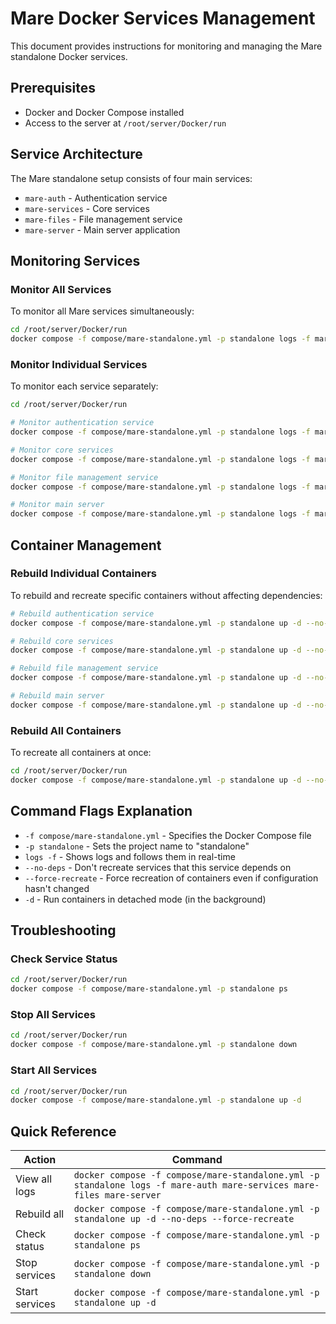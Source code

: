 # Mare Docker Services Management

This document provides instructions for monitoring and managing the Mare standalone Docker services.

## Prerequisites

- Docker and Docker Compose installed
- Access to the server at `/root/server/Docker/run`

## Service Architecture

The Mare standalone setup consists of four main services:
- `mare-auth` - Authentication service
- `mare-services` - Core services
- `mare-files` - File management service
- `mare-server` - Main server application

## Monitoring Services

### Monitor All Services
To monitor all Mare services simultaneously:

```bash
cd /root/server/Docker/run
docker compose -f compose/mare-standalone.yml -p standalone logs -f mare-auth mare-services mare-files mare-server
```

### Monitor Individual Services
To monitor each service separately:

```bash
cd /root/server/Docker/run

# Monitor authentication service
docker compose -f compose/mare-standalone.yml -p standalone logs -f mare-auth 

# Monitor core services
docker compose -f compose/mare-standalone.yml -p standalone logs -f mare-services 

# Monitor file management service
docker compose -f compose/mare-standalone.yml -p standalone logs -f mare-files 

# Monitor main server
docker compose -f compose/mare-standalone.yml -p standalone logs -f mare-server
```

## Container Management

### Rebuild Individual Containers
To rebuild and recreate specific containers without affecting dependencies:

```bash
# Rebuild authentication service
docker compose -f compose/mare-standalone.yml -p standalone up -d --no-deps --force-recreate mare-auth

# Rebuild core services
docker compose -f compose/mare-standalone.yml -p standalone up -d --no-deps --force-recreate mare-services

# Rebuild file management service
docker compose -f compose/mare-standalone.yml -p standalone up -d --no-deps --force-recreate mare-files

# Rebuild main server
docker compose -f compose/mare-standalone.yml -p standalone up -d --no-deps --force-recreate mare-server
```

### Rebuild All Containers
To recreate all containers at once:

```bash
cd /root/server/Docker/run
docker compose -f compose/mare-standalone.yml -p standalone up -d --no-deps --force-recreate
```

## Command Flags Explanation

- `-f compose/mare-standalone.yml` - Specifies the Docker Compose file
- `-p standalone` - Sets the project name to "standalone"
- `logs -f` - Shows logs and follows them in real-time
- `--no-deps` - Don't recreate services that this service depends on
- `--force-recreate` - Force recreation of containers even if configuration hasn't changed
- `-d` - Run containers in detached mode (in the background)

## Troubleshooting

### Check Service Status
```bash
cd /root/server/Docker/run
docker compose -f compose/mare-standalone.yml -p standalone ps
```

### Stop All Services
```bash
cd /root/server/Docker/run
docker compose -f compose/mare-standalone.yml -p standalone down
```

### Start All Services
```bash
cd /root/server/Docker/run
docker compose -f compose/mare-standalone.yml -p standalone up -d
```

## Quick Reference

| Action | Command |
|--------|---------|
| View all logs | `docker compose -f compose/mare-standalone.yml -p standalone logs -f mare-auth mare-services mare-files mare-server` |
| Rebuild all | `docker compose -f compose/mare-standalone.yml -p standalone up -d --no-deps --force-recreate` |
| Check status | `docker compose -f compose/mare-standalone.yml -p standalone ps` |
| Stop services | `docker compose -f compose/mare-standalone.yml -p standalone down` |
| Start services | `docker compose -f compose/mare-standalone.yml -p standalone up -d` |
